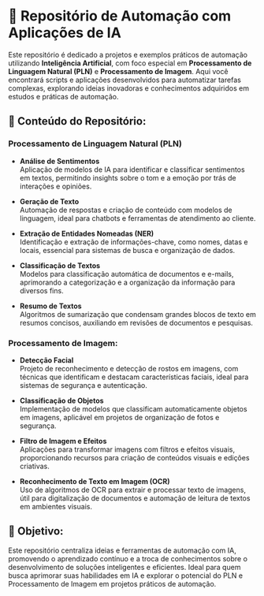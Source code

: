 # 📂 Repositório de Automação com Aplicações de IA

Este repositório é dedicado a projetos e exemplos práticos de automação utilizando **Inteligência Artificial**, com foco especial em **Processamento de Linguagem Natural (PLN)** e **Processamento de Imagem**. Aqui você encontrará scripts e aplicações desenvolvidos para automatizar tarefas complexas, explorando ideias inovadoras e conhecimentos adquiridos em estudos e práticas de automação.

## 📌 Conteúdo do Repositório:

### Processamento de Linguagem Natural (PLN)
- **Análise de Sentimentos**  
  Aplicação de modelos de IA para identificar e classificar sentimentos em textos, permitindo insights sobre o tom e a emoção por trás de interações e opiniões.

- **Geração de Texto**  
  Automação de respostas e criação de conteúdo com modelos de linguagem, ideal para chatbots e ferramentas de atendimento ao cliente.

- **Extração de Entidades Nomeadas (NER)**  
  Identificação e extração de informações-chave, como nomes, datas e locais, essencial para sistemas de busca e organização de dados.

- **Classificação de Textos**  
  Modelos para classificação automática de documentos e e-mails, aprimorando a categorização e a organização da informação para diversos fins.

- **Resumo de Textos**  
  Algoritmos de sumarização que condensam grandes blocos de texto em resumos concisos, auxiliando em revisões de documentos e pesquisas.

### Processamento de Imagem:
- **Detecção Facial**  
  Projeto de reconhecimento e detecção de rostos em imagens, com técnicas que identificam e destacam características faciais, ideal para sistemas de segurança e autenticação.

- **Classificação de Objetos**  
  Implementação de modelos que classificam automaticamente objetos em imagens, aplicável em projetos de organização de fotos e segurança.

- **Filtro de Imagem e Efeitos**  
  Aplicações para transformar imagens com filtros e efeitos visuais, proporcionando recursos para criação de conteúdos visuais e edições criativas.

- **Reconhecimento de Texto em Imagem (OCR)**  
  Uso de algoritmos de OCR para extrair e processar texto de imagens, útil para digitalização de documentos e automação de leitura de textos em ambientes visuais.

## 🚀 Objetivo:

Este repositório centraliza ideias e ferramentas de automação com IA, promovendo o aprendizado contínuo e a troca de conhecimentos sobre o desenvolvimento de soluções inteligentes e eficientes. Ideal para quem busca aprimorar suas habilidades em IA e explorar o potencial do PLN e Processamento de Imagem em projetos práticos de automação.

